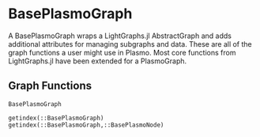 # BasePlasmoGraph

A BasePlasmoGraph wraps a LightGraphs.jl AbstractGraph and adds additional attributes for managing subgraphs and data.
These are all of the graph functions a user might use in Plasmo.  Most core functions from LightGraphs.jl have been extended for a PlasmoGraph.

## Graph Functions

```@docs
BasePlasmoGraph

getindex(::BasePlasmoGraph)
getindex(::BasePlasmoGraph,::BasePlasmoNode)
```
